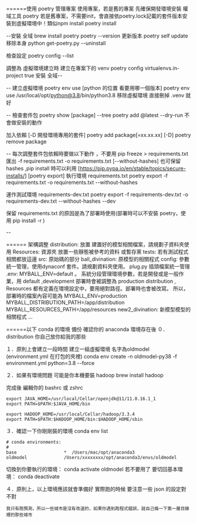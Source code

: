 ======使用 poetry 管理專案
使用專案，若是舊的專案
先確保開發環境安裝 權域工具 poetry
若是舊專案，不需要init，會直接依poetry.lock記載的套件版本安裝到虛擬環境中！類似npm install
  poetry install

--安裝 全域
  brew install poetry
  poetry --version
更新版本
  poetry self update
移除本身
  python get-poetry.py --uninstall

檢查設定
  poetry config --list

  調整為 虛擬環境建立時 建立在專案下的 venv
  poetry config virtualenvs.in-project true
安裝 全域--

--
建立虛擬環境
  poetry env use [python 的位置 看要用哪一個版本]
  poetry env use /usr/local/opt/python@3.8/bin/python3.8
移除虛擬環境 
  直接刪掉 .venv 就好

--
檢查套件包
  poetry show [package] --tree
  poetry add <package>@latest --dry-run  不會做安裝的動作

加入依賴 [-D 開發環境專用的套件]
  poetry add package[=xx.xx.xx] [-D]
  poetry remove package

--
每次調整套件包依賴時要做以下動作 ，不要用 pip freeze > requirements.txt
匯出 -f requirements.txt -o requirements.txt [--without-hashes]
  也可保留 hashes ,pip install 時可以利用 [https://pip.pypa.io/en/stable/topics/secure-installs/]
  [poetry export]
  執行環境 requirements.txt
  poetry export -f requirements.txt -o requirements.txt --without-hashes
  
  運作測試環境 requirements-dev.txt
  poetry export -f requirements-dev.txt -o requirements-dev.txt --without-hashes --dev

保留 requirements.txt 的原因是為了部署時使用(部署時可以不安裝 poetry，使用 pip install -r )

--

======  架構調整
distribution: 放置 建置好的模型相關檔案，請規劃子資料夾使用
Resources: 資源夾 放置一些靜態被參考的資料 或暫存黨
tests: 若有測試程式相關都放這邊
src: 原始碼的部分
  ball_divination: 原模型的相關程式
  config: 參數統一管理，使用dynaconf 套件。請規劃資料夾使用。 plug.py 插頭檔案統一管理
    .env: MYBALL_ENV=default 。 系統分段管理環境參數，若是開發或是一般作業，用 default ,development
          部署時會被調整為 production
          distribution , Resources 都有定義在環境設定中，要用絕對路徑。部署時也會被改寫。
        所以，部署時的檔案內容可能為
        MYBALL_ENV=production
        MYBALL_DISTRIBUTION_PATH=/app/distribution
        MYBALL_RESOURCES_PATH=/app/resources
  new2_divination: 新模型模型的相關程式
  ...





======以下 conda 的環境 備份
確認你的 anaconda 環境存在後
０．
distribution 你自己放你給我的那些

１．原則上會建立一段時間
建立一組虛擬環境 名字為oldmodel (environment.yml 在打包的夾裡)
    conda env create -n oldmodel-py38 -f environment.yml python=3.8  --force

２．如果有環境問題 可能是你本機要裝 hadoop
    brew install hadoop 

完成後 編輯你的 bashrc 或 zshrc

    export JAVA_HOME=/usr/local/Cellar/openjdk@11/11.0.16.1_1
    export PATH=$PATH:$JAVA_HOME/bin

    export HADOOP_HOME=/usr/local/Cellar/hadoop/3.3.4
    export PATH=$PATH:$HADOOP_HOME/bin:$HADOOP_HOME/sbin

３．確認一下你剛剛裝的環境
    conda env list

    # conda environments:
    #
    base                  *  /Users/mac/opt/anaconda3
    oldmodel              /Users/xxxxxxxx/opt/anaconda3/envs/oldmodel

切換到你要執行的環境：
    conda activate oldmodel
若不要用了 要切回基本環境：
    conda deactivate

４．原則上，以上環境應該就會準備好
    實際跑的時候 要注意一些 json 的設定對不對

    我只有跑預測，所以一些城市是沒有改道的，如果你遇到跑程式錯誤，就自己條一下第一層目錄裡的那些城市

